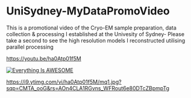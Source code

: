 # UniSydney-MyDataPromoVideo
This is a promotional video of the Cryo-EM sample preparation, data collection &amp; processing I established at the Univesity of Sydney- Please take a second to see the high resolution models I reconstructed utilising parallel processing

https://youtu.be/ha0Atp01f5M

[![Everything Is AWESOME](https://i9.ytimg.com/vi/ha0Atp01f5M/mq1.jpg?sqp=CMTA_ooG&rs=AOn4CLA1RGvns_WFRout6e80DTcZBpmpTg)](https://youtu.be/ha0Atp01f5M "Everything Is AWESOME")


https://i9.ytimg.com/vi/ha0Atp01f5M/mq1.jpg?sqp=CMTA_ooG&rs=AOn4CLA1RGvns_WFRout6e80DTcZBpmpTg
